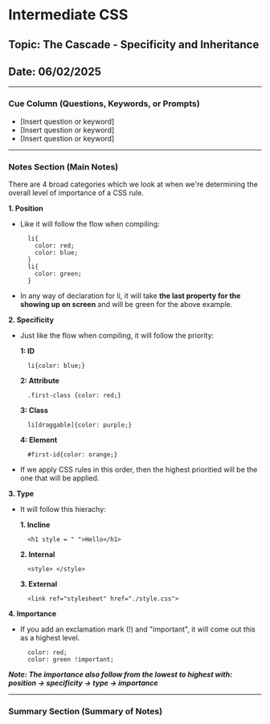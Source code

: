 # Intermediate CSS

## Topic: The Cascade - Specificity and Inheritance

## Date: 06/02/2025 

---

### Cue Column (Questions, Keywords, or Prompts)

- [Insert question or keyword]
- [Insert question or keyword]
- [Insert question or keyword]

---

### Notes Section (Main Notes)

There are 4 broad categories which we look at when we're determining the overall level of importance of a CSS rule.

**1. Position**

- Like it will follow the flow when compiling:
  
  ```
    li{
      color: red;
      color: blue;
    }
    li{
      color: green;
    }
  ```
- In any way of declaration for li, it will take **the last property for the showing up on screen** and will be green for the above example.

**2. Specificity**

- Just like the flow when compiling, it will follow the priority:
  
  **1: ID**
  
  ```
    li{color: blue;}
  ```

  **2: Attribute**
  ```
    .first-class {color: red;}
  ```
  
  **3: Class**
  ```
    li[draggable]{color: purple;}
  ```

  **4: Element**
  ```
    #first-id{color: orange;}
  ```

- If we apply CSS rules in this order, then the highest prioritied will be the one that will be applied.

**3. Type**

- It will follow this hierachy:

  **1. Incline**
  ```
    <h1 style = " ">Hello</h1>
  ```
  **2. Internal**
  ```
    <style> </style>
  ```
  **3. External**
  ```
    <link ref="stylesheet" href="./style.css">
  ```

**4. Importance**

- If you add an exclamation mark (!) and "important", it will come out this as a highest level.

  ```
    color: red;
    color: green !important;
  ```

***Note: The importance also follow from the lowest to highest with: position -> specificity -> type -> importance***

---

### Summary Section (Summary of Notes)


